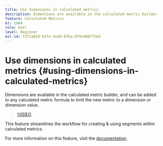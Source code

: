 ```yaml
---
title: Use dimensions in calculated metrics
description: Dimensions are available in the calculated metric builder, and can be added to any calculated metric formula to limit the new metric to a dimension or dimension value.
feature: Calculated Metrics
kt: 1904
role: User
level: Beginner
exl-id: f2f1a820-63fe-4c80-8fba-0f9c9687f56d
---
```

# Use dimensions in calculated metrics {#using-dimensions-in-calculated-metrics}

Dimensions are available in the calculated metric builder, and can be added to any calculated metric formula to limit the new metric to a dimension or dimension value.

>[!VIDEO](https://video.tv.adobe.com/v/23723/?quality=12&learn=on)

This feature streamlines the workflow for creating & using segments within calculated metrics.

For more information on this feature, visit the [documentation](https://experienceleague.adobe.com/docs/analytics/components/calculated-metrics/calcmetric-workflow/cm-build-metrics.html?lang=en).

